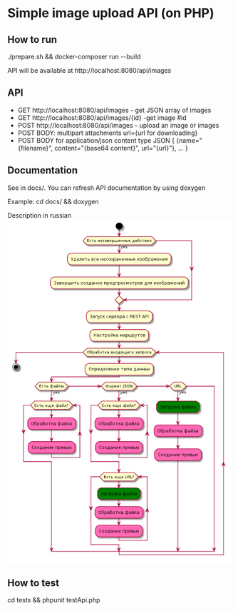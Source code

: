 # Simple image upload API (on PHP)

## How to run

./prepare.sh && docker-composer run --build

API will be available at http://localhost:8080/api/images

## API

- GET http://localhost:8080/api/images - get JSON array of images
- GET http://localhost:8080/api/images/{id} -get image #id
- POST http://localhost:8080/api/images - upload an image or images
- POST BODY:
  multipart attachments
  url={url for downloading}
- POST BODY for application/json content type
  JSON {
    {name="{filename}",
     content="{base64 content}",
     url="{url}"}, ...
  }

## Documentation

See in docs/.
You can refresh API documentation by using doxygen

Example: cd docs/ && doxygen

Description in russian
![How it works](docs/main.png)

## How to test

cd tests && phpunit testApi.php
